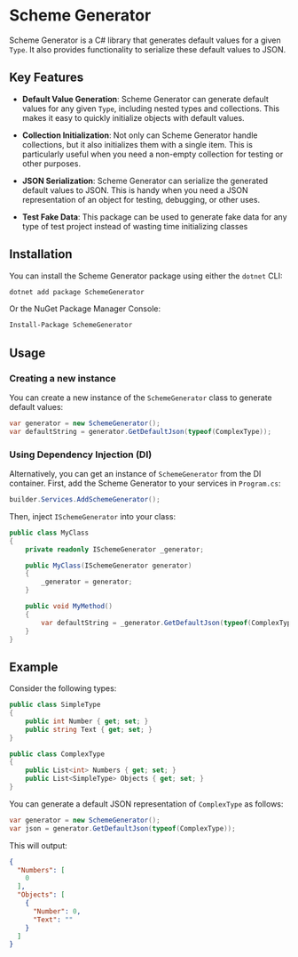 # Scheme Generator

Scheme Generator is a C# library that generates default values for a given `Type`. It also provides functionality to serialize these default values to JSON.

## Key Features

- **Default Value Generation**: Scheme Generator can generate default values for any given `Type`, including nested types and collections. This makes it easy to quickly initialize objects with default values.

- **Collection Initialization**: Not only can Scheme Generator handle collections, but it also initializes them with a single item. This is particularly useful when you need a non-empty collection for testing or other purposes.

- **JSON Serialization**: Scheme Generator can serialize the generated default values to JSON. This is handy when you need a JSON representation of an object for testing, debugging, or other uses.
 
- **Test Fake Data**: This package can be used to generate fake data for any type of test project instead of wasting time initializing classes
## Installation

You can install the Scheme Generator package using either the `dotnet` CLI:

```bash
dotnet add package SchemeGenerator
```

Or the NuGet Package Manager Console:

```bash
Install-Package SchemeGenerator
```

## Usage

### Creating a new instance

You can create a new instance of the `SchemeGenerator` class to generate default values:

```csharp
var generator = new SchemeGenerator();
var defaultString = generator.GetDefaultJson(typeof(ComplexType));
```

### Using Dependency Injection (DI)

Alternatively, you can get an instance of `SchemeGenerator` from the DI container. First, add the Scheme Generator to your services in `Program.cs`:

```csharp
builder.Services.AddSchemeGenerator();
```

Then, inject `ISchemeGenerator` into your class:

```csharp
public class MyClass
{
    private readonly ISchemeGenerator _generator;

    public MyClass(ISchemeGenerator generator)
    {
        _generator = generator;
    }

    public void MyMethod()
    {
        var defaultString = _generator.GetDefaultJson(typeof(ComplexType));
    }
}
```

## Example

Consider the following types:
```csharp
public class SimpleType
{
    public int Number { get; set; }
    public string Text { get; set; }
}

public class ComplexType
{
    public List<int> Numbers { get; set; }
    public List<SimpleType> Objects { get; set; }
}
```
You can generate a default JSON representation of `ComplexType` as follows:
```csharp
var generator = new SchemeGenerator();
var json = generator.GetDefaultJson(typeof(ComplexType));
```        
This will output:
```json
{
  "Numbers": [
    0
  ],
  "Objects": [
    {
      "Number": 0,
      "Text": ""
    }
  ]
}
```
